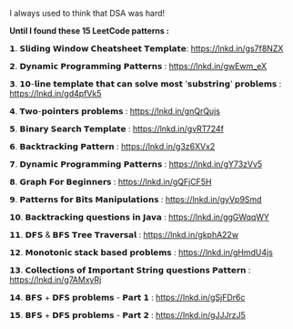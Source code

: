 I always used to think that DSA was hard!

**Until I found these 15 LeetCode patterns :**

𝟭. 𝗦𝗹𝗶𝗱𝗶𝗻𝗴 𝗪𝗶𝗻𝗱𝗼𝘄 𝗖𝗵𝗲𝗮𝘁𝘀𝗵𝗲𝗲𝘁 𝗧𝗲𝗺𝗽𝗹𝗮𝘁𝗲: https://lnkd.in/gs7f8NZX

𝟮. 𝗗𝘆𝗻𝗮𝗺𝗶𝗰 𝗣𝗿𝗼𝗴𝗿𝗮𝗺𝗺𝗶𝗻𝗴 𝗣𝗮𝘁𝘁𝗲𝗿𝗻𝘀 : https://lnkd.in/gwEwm_eX

𝟯. 𝟭𝟬-𝗹𝗶𝗻𝗲 𝘁𝗲𝗺𝗽𝗹𝗮𝘁𝗲 𝘁𝗵𝗮𝘁 𝗰𝗮𝗻 𝘀𝗼𝗹𝘃𝗲 𝗺𝗼𝘀𝘁 '𝘀𝘂𝗯𝘀𝘁𝗿𝗶𝗻𝗴' 𝗽𝗿𝗼𝗯𝗹𝗲𝗺𝘀 : https://lnkd.in/gd4pfVk5

𝟰. 𝗧𝘄𝗼-𝗽𝗼𝗶𝗻𝘁𝗲𝗿𝘀 𝗽𝗿𝗼𝗯𝗹𝗲𝗺𝘀 : https://lnkd.in/gnQrQujs

𝟱. 𝗕𝗶𝗻𝗮𝗿𝘆 𝗦𝗲𝗮𝗿𝗰𝗵 𝗧𝗲𝗺𝗽𝗹𝗮𝘁𝗲 : https://lnkd.in/gvRT724f

𝟲. 𝗕𝗮𝗰𝗸𝘁𝗿𝗮𝗰𝗸𝗶𝗻𝗴 𝗣𝗮𝘁𝘁𝗲𝗿𝗻 : https://lnkd.in/g3z6XVx2

𝟳. 𝗗𝘆𝗻𝗮𝗺𝗶𝗰 𝗣𝗿𝗼𝗴𝗿𝗮𝗺𝗺𝗶𝗻𝗴 𝗣𝗮𝘁𝘁𝗲𝗿𝗻𝘀 : https://lnkd.in/gY73zVv5

𝟴. 𝗚𝗿𝗮𝗽𝗵 𝗙𝗼𝗿 𝗕𝗲𝗴𝗶𝗻𝗻𝗲𝗿𝘀 : https://lnkd.in/gQFjCF5H

𝟵. 𝗣𝗮𝘁𝘁𝗲𝗿𝗻𝘀 𝗳𝗼𝗿 𝗕𝗶𝘁𝘀 𝗠𝗮𝗻𝗶𝗽𝘂𝗹𝗮𝘁𝗶𝗼𝗻𝘀 : https://lnkd.in/gyVp9Smd

𝟭𝟬. 𝗕𝗮𝗰𝗸𝘁𝗿𝗮𝗰𝗸𝗶𝗻𝗴 𝗾𝘂𝗲𝘀𝘁𝗶𝗼𝗻𝘀 𝗶𝗻 𝗝𝗮𝘃𝗮 : https://lnkd.in/ggGWqqWY

𝟭𝟭. 𝗗𝗙𝗦 & 𝗕𝗙𝗦 𝗧𝗿𝗲𝗲 𝗧𝗿𝗮𝘃𝗲𝗿𝘀𝗮𝗹 : https://lnkd.in/gkphA22w

𝟭𝟮. 𝗠𝗼𝗻𝗼𝘁𝗼𝗻𝗶𝗰 𝘀𝘁𝗮𝗰𝗸 𝗯𝗮𝘀𝗲𝗱 𝗽𝗿𝗼𝗯𝗹𝗲𝗺𝘀 : https://lnkd.in/gHmdU4js

𝟭𝟯. 𝗖𝗼𝗹𝗹𝗲𝗰𝘁𝗶𝗼𝗻𝘀 𝗼𝗳 𝗜𝗺𝗽𝗼𝗿𝘁𝗮𝗻𝘁 𝗦𝘁𝗿𝗶𝗻𝗴 𝗾𝘂𝗲𝘀𝘁𝗶𝗼𝗻𝘀 𝗣𝗮𝘁𝘁𝗲𝗿𝗻 : https://lnkd.in/g7AMxyRj

𝟭𝟰. 𝗕𝗙𝗦 + 𝗗𝗙𝗦 𝗽𝗿𝗼𝗯𝗹𝗲𝗺𝘀 - 𝗣𝗮𝗿𝘁 𝟭 : https://lnkd.in/gSjFDr6c

𝟭𝟱. 𝗕𝗙𝗦 + 𝗗𝗙𝗦 𝗽𝗿𝗼𝗯𝗹𝗲𝗺𝘀 - 𝗣𝗮𝗿𝘁 𝟮 : https://lnkd.in/gJJJrzJ5
